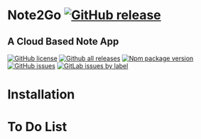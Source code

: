 # Note2Go [![GitHub release](https://img.shields.io/github/release/tcgmilan/Note2Go.js.svg)](https://GitHub.com/tcgmilan/Note2Go/releases/)

## A Cloud Based Note App
[![GitHub license](https://img.shields.io/github/license/tcgmilan/Note2Go.svg)](https://github.com/tcgmilan/Note2Go/blob/master/LICENSE)
[![Github all releases](https://img.shields.io/github/downloads/tcgmilan/Note2Go/total.svg)](https://GitHub.com/tcgmilan/Note2Go/releases/)
[![Npm package version](https://badgen.net/npm/v/electron)](https://npmjs.com/package/electron)
[![GitHub issues](https://img.shields.io/github/issues/tcgmilan/Note2Go.svg)](https://GitHub.com/tcgmilan/Note2Go/issues/)
[![GitLab issues by label](https://badgen.net/gitlab/label-issues/tcgmilan/Note2Go/Bug)](https://gitlab.com/tcgmilan/Note2Go/-/issues?scope=all&state=all&label_name[]=Bug)



# Installation




# To Do List
